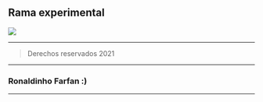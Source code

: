 ## Rama experimental
![](https://i.pinimg.com/736x/68/20/97/68209762e151e261c848ab1ef4bf19e2.jpg)
___ 
> Derechos reservados 2021
___
### Ronaldinho Farfan :)
___